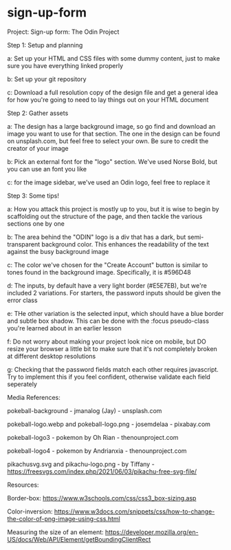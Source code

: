 # sign-up-form

Project: Sign-up form: The Odin Project



Step 1: Setup and planning

a: Set up your HTML and CSS files with some dummy content, just to make sure you have everything linked properly

b: Set up your git repository

c: Download a full resolution copy of the design file and get a general idea for how you're going to need to lay things out on your HTML document



Step 2: Gather assets

a: The design has a large background image, so go find and download an image you want to use for that section. The one in the design can be found on unsplash.com, but feel free to select your own. Be sure to credit the creator of your image

b: Pick an external font for the "logo" section. We've used Norse Bold, but  you can use an font you like

c: for the image sidebar, we've used an Odin logo, feel free to replace it



Step 3: Some tips!

a: How you attack this project is mostly up to you, but it is wise to begin by scaffolding out the structure of the page, and then tackle the various sections one by one

b: The area behind the "ODIN" logo is a div that has a dark, but semi-transparent background color. This enhances the readability of the text against the busy background image

c: The color we've chosen for the "Create Account" button is similar to tones found in the background image. Specifically, it is #596D48

d: The inputs, by default have a very light border (#E5E7EB), but we're included 2 variations. For starters, the password inputs should be given the error class

e: THe other variation is the selected input, which should have a blue border and subtle box shadow. This can be done with the :focus pseudo-class you're learned about in an earlier lesson

f: Do not worry about making your project look nice on mobile, but DO resize your browser a little bit to make sure that it's not completely broken at different desktop resolutions

g: Checking that the password fields match each other requires javascript. Try to implement this if you feel confident, otherwise validate each field seperately



Media References:

pokeball-background - jmanalog (Jay) - unsplash.com

pokeball-logo.webp and pokeball-logo.png - josemdelaa - pixabay.com

pokeball-logo3 - pokemon by Oh Rian - thenounproject.com

pokeball-logo4 - pokemon by Andrianxia - thenounproject.com

pikachusvg.svg and pikachu-logo.png - by Tiffany - https://freesvgs.com/index.php/2021/06/03/pikachu-free-svg-file/




Resources: 

Border-box: 
https://www.w3schools.com/css/css3_box-sizing.asp 

Color-inversion: 
https://www.w3docs.com/snippets/css/how-to-change-the-color-of-png-image-using-css.html

Measuring the size of an element: 
https://developer.mozilla.org/en-US/docs/Web/API/Element/getBoundingClientRect
